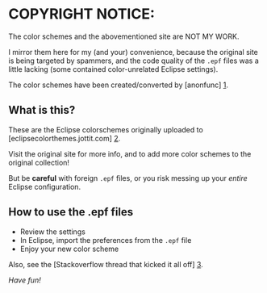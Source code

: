 COPYRIGHT NOTICE:
=================

The color schemes and the abovementioned site are NOT MY WORK.

I mirror them here for my (and your) convenience, because the original site
is being targeted by spammers, and the code quality of the `.epf` files was
a little lacking (some contained color-unrelated Eclipse settings).

The color schemes have been created/converted by [anonfunc] [1].

What is this?
-------------

These are the Eclipse colorschemes originally uploaded to [eclipsecolorthemes.jottit.com] [2].

Visit the original site for more info, and to add more color schemes to the
original collection!

But be __careful__ with foreign `.epf` files, or you risk messing up your *entire*
Eclipse configuration.

How to use the .epf files
-------------------------

- Review the settings
- In Eclipse, import the preferences from the `.epf` file
- Enjoy your new color scheme

Also, see the [Stackoverflow thread that kicked it all off] [3].


*Have fun!* 

[1]: http://stackoverflow.com/users/2667/anonfunc "anonfunc@stackoverflow.com"
[2]: http://eclipsecolorthemes.jottit.com/ "eclipsecolorthemes.jottit.com"
[3]: http://stackoverflow.com/questions/96981/color-themes-for-eclipse "stackoverflow.com"

